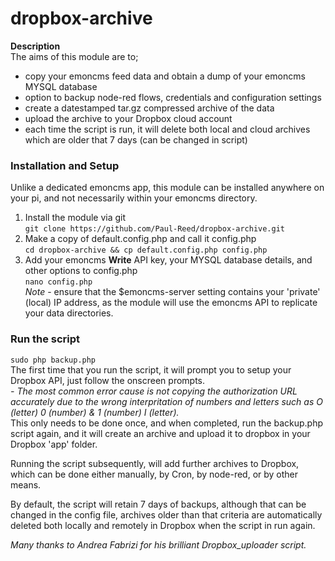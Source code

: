 # dropbox-archive
**Description**  
The aims of this module are to;  
+ copy your emoncms feed data and obtain a dump of your emoncms MYSQL database
+ option to backup node-red flows, credentials and configuration settings
+ create a datestamped tar.gz compressed archive of the data
+ upload the archive to your Dropbox cloud account
+ each time the script is run, it will delete both local and cloud archives which are older that 7 days (can be changed in script)

### Installation and Setup  
Unlike a dedicated emoncms app, this module can be installed anywhere on your pi, and not necessarily within your emoncms directory.  
1) Install the module via git  
`git clone https://github.com/Paul-Reed/dropbox-archive.git`  
2) Make a copy of default.config.php and call it config.php  
`cd dropbox-archive && cp default.config.php config.php`  
3) Add your emoncms **Write** API key, your MYSQL database details, and other options to config.php  
`nano config.php`  
*Note* - ensure that the $emoncms-server setting contains your 'private' (local) IP address, as the module will use the emoncms API to replicate your data directories.  

### Run the script  
`sudo php backup.php`  
The first time that you run the script, it will prompt you to setup your Dropbox API, just follow the onscreen prompts.  
*- The most common error cause is not copying the authorization URL accurately due to the wrong interpritation of numbers and letters such as O (letter) 0 (number) & 1 (number) I (letter).*  
This only needs to be done once, and when completed, run the backup.php script again, and it will create an archive and upload it to dropbox in your Dropbox 'app' folder.

Running the script subsequently, will add further archives to Dropbox, which can be done either manually, by Cron, by node-red, or by other means.

By default, the script will retain 7 days of backups, although that can be changed in the config file, archives older than that criteria are automatically deleted both locally and remotely in Dropbox when the script in run again.

*Many thanks to Andrea Fabrizi for his brilliant Dropbox_uploader script.*
